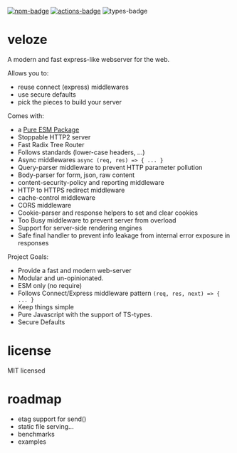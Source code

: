 [![npm-badge][npm-badge]][npm]
[![actions-badge][actions-badge]][actions]
![types-badge][types-badge]

# veloze

A modern and fast express-like webserver for the web.

Allows you to:
- reuse connect (express) middlewares
- use secure defaults
- pick the pieces to build your server 

Comes with:
- a [Pure ESM Package](https://gist.github.com/sindresorhus/a39789f98801d908bbc7ff3ecc99d99c)
- Stoppable HTTP2 server
- Fast Radix Tree Router
- Follows standards (lower-case headers, ...)
- Async middlewares `async (req, res) => { ... }`
- Query-parser middleware to prevent HTTP parameter pollution
- Body-parser for form, json, raw content
- content-security-policy and reporting middleware
- HTTP to HTTPS redirect middleware
- cache-control middleware
- CORS middleware
- Cookie-parser and response helpers to set and clear cookies
- Too Busy middleware to prevent server from overload
- Support for server-side rendering engines
- Safe final handler to prevent info leakage from internal error exposure in responses

Project Goals:
- Provide a fast and modern web-server
- Modular and un-opinionated.
- ESM only (no require)
- Follows Connect/Express middleware pattern `(req, res, next) => { ... }`
- Keep things simple
- Pure Javascript with the support of TS-types.
- Secure Defaults

# license

MIT licensed

# roadmap

- etag support for send()
- static file serving...
- benchmarks
- examples

[npm-badge]: https://badge.fury.io/js/veloze.svg
[npm]: https://www.npmjs.com/package/veloze
[types-badge]: https://badgen.net/npm/types/veloze
[actions-badge]: https://github.com/commenthol/veloze/workflows/CI/badge.svg?branch=main&event=push
[actions]: https://github.com/commenthol/veloze/actions/workflows/ci.yml?query=branch%3Amain
